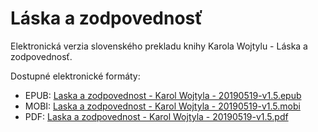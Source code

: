 # Láska a zodpovednosť

Elektronická verzia slovenského prekladu knihy Karola Wojtylu - Láska a zodpovednosť.

Dostupné elektronické formáty:

* EPUB: [Laska a zodpovednost - Karol Wojtyla - 20190519-v1.5.epub](https://github.com/viliampucik/laska-a-zodpovednost/releases/download/v1.5/Laska.a.zodpovednost.-.Karol.Wojtyla.-.20190519-v1.5.epub)
* MOBI: [Laska a zodpovednost - Karol Wojtyla - 20190519-v1.5.mobi](https://github.com/viliampucik/laska-a-zodpovednost/releases/download/v1.5/Laska.a.zodpovednost.-.Karol.Wojtyla.-.20190519-v1.5.mobi)
* PDF: [Laska a zodpovednost - Karol Wojtyla - 20190519-v1.5.pdf](https://github.com/viliampucik/laska-a-zodpovednost/releases/download/v1.5/Laska.a.zodpovednost.-.Karol.Wojtyla.-.20190519-v1.5.pdf)
